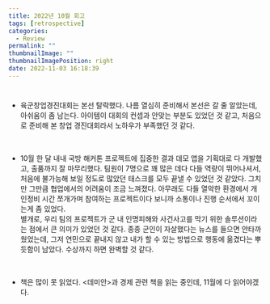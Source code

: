 ```yaml
---
title: 2022년 10월 회고
tags: [retrospective]
categories:
  - Review
permalink: ""
thumbnailImage: ""
thumbnailImagePosition: right
date: 2022-11-03 16:18:39
---
```


<!-- excerpt -->

#

- 육군창업경진대회는 본선 탈락했다. 나름 열심히 준비해서 본선은 갈 줄 알았는데, 아쉬움이 좀 남는다. 아이템이 대회의 컨셉과 안맞는 부분도 있었던 것 같고, 처음으로 준비해 본 창업 경진대회라서 노하우가 부족했던 것 같다.

<br/>

- 10월 한 달 내내 국방 해커톤 프로젝트에 집중한 결과 데모 앱을 기획대로 다 개발했고, 출품까지 잘 마무리했다. 팀원이 7명으로 꽤 많은 데다 다들 역량이 뛰어나셔서, 처음에 불가능해 보일 정도로 많았던 태스크를 모두 끝낼 수 있었던 것 같았다. 그치만 그만큼 협업에서의 어려움이 조금 느껴졌다. 아무래도 다들 열악한 환경에서 개인정비 시간 쪼개가며 참여하는 프로젝트이다 보니까 소통이나 진행 순서에서 꼬이는게 좀 있었다.  
  별개로, 우리 팀의 프로젝트가 군 내 인명피해와 사건사고를 막기 위한 솔루션이라는 점에서 큰 의미가 있었던 것 같다. 종종 군인이 자살했다는 뉴스를 들으면 안타까웠었는데, 그저 연민으로 끝내지 않고 내가 할 수 있는 방법으로 행동에 옮겼다는 뿌듯함이 남았다. 수상까지 하면 완벽할 것 같다.

<br/>

- 책은 많이 못 읽었다. &lt;데미안&gt;과 경제 관련 책을 읽는 중인데, 11월에 다 읽어야겠다.
